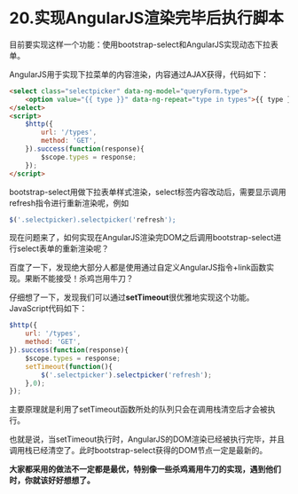 # 20.实现AngularJS渲染完毕后执行脚本

目前要实现这样一个功能：使用bootstrap-select和AngularJS实现动态下拉表单。

AngularJS用于实现下拉菜单的内容渲染，内容通过AJAX获得，代码如下：

```HTML
<select class="selectpicker" data-ng-model="queryForm.type">
    <option value="{{ type }}" data-ng-repeat="type in types">{{ type }}</option>
</select>
<script>
	$http({
		url: '/types',
		method: 'GET',
	}).success(function(response){
		$scope.types = response;
	});
</script>
```

bootstrap-select用做下拉表单样式渲染，select标签内容改动后，需要显示调用refresh指令进行重新渲染呢，例如

```JavaScript
$('.selectpicker).selectpicker('refresh');
```

现在问题来了，如何实现在AngularJS渲染完DOM之后调用bootstrap-select进行select表单的重新渲染呢？

百度了一下，发现绝大部分人都是使用通过自定义AngularJS指令+link函数实现。果断不能接受！杀鸡岂用牛刀？

仔细想了一下，发现我们可以通过**setTimeout**很优雅地实现这个功能。JavaScript代码如下：

```JavaScript
$http({
	url: '/types',
	method: 'GET',
}).success(function(response){
	$scope.types = response;
	setTimeout(function(){
		$('.selectpicker').selectpicker('refresh');				
	},0);
});
```

主要原理就是利用了setTimeout函数所处的队列只会在调用栈清空后才会被执行。

也就是说，当setTimeout执行时，AngularJS的DOM渲染已经被执行完毕，并且调用栈已经清空了。此时bootstrap-select获得的DOM节点一定是最新的。

**大家都采用的做法不一定都是最优，特别像一些杀鸡焉用牛刀的实现，遇到他们时，你就该好好想想了。**
